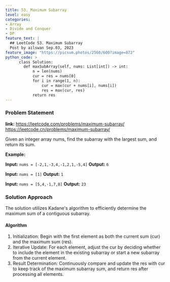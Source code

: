 ```yaml
---
title: 53. Maximum Subarray
level: easy
categories:
- Array  
- Divide and Conquer
- DP
feature_text: |
  ## LeetCode 53. Maximum Subarray
  Post by ailswan Sep.03, 2023
feature_image: "https://picsum.photos/2560/600?image=872"
python_code: >
      class Solution:
        def maxSubArray(self, nums: List[int]) -> int:
            n = len(nums)
            cur = res = nums[0]
            for i in range(1, n):
                cur = max(cur + nums[i], nums[i])
                res = max(cur, res)
            return res
---
```


### Problem Statement
**link:**
https://leetcode.com/problems/maximum-subarray/
https://leetcode.cn/problems/maximum-subarray/

Given an integer array nums, find the subarray with the largest sum, and return its sum.

**Example:**

**Input:** `nums = [-2,1,-3,4,-1,2,1,-5,4]`
**Output:** `6`

**Input:** `nums = [1]`
**Output:** `1`

**Input:** `nums = [5,4,-1,7,8]`
**Output:** `23`


### Solution Approach
The solution utilizes Kadane's algorithm to efficiently determine the maximum sum of a contiguous subarray.
 

#### Algorithm

1. Initialization: Begin with the first element as both the current sum (cur) and the maximum sum (res).
2. Iterative Update: For each element, adjust the cur by deciding whether to include the element in the existing subarray or start a new subarray from the current element.
3. Result Determination: Continuously compare and update the res with cur to keep track of the maximum subarray sum, and return res after processing all elements.
